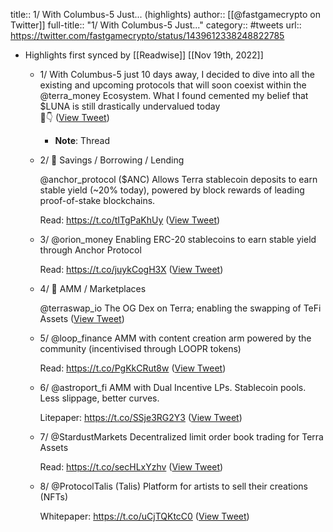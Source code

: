 title:: 1/ With Columbus-5 Just... (highlights)
author:: [[@fastgamecrypto on Twitter]]
full-title:: "1/ With Columbus-5 Just..."
category:: #tweets
url:: https://twitter.com/fastgamecrypto/status/1439612338248822785

- Highlights first synced by [[Readwise]] [[Nov 19th, 2022]]
	- 1/ With Columbus-5 just 10 days away, I decided to dive into all the existing and upcoming protocols that will soon coexist within the @terra_money Ecosystem. What I found cemented my belief that $LUNA is still drastically undervalued today  
	  🧵👇 ([View Tweet](https://twitter.com/fastgamecrypto/status/1439612338248822785))
		- **Note**: Thread
	- 2/ 📁 Savings / Borrowing / Lending
	  
	  @anchor_protocol ($ANC)
	  Allows Terra stablecoin deposits to earn stable yield (~20% today), powered by block rewards of leading proof-of-stake blockchains.
	  
	  Read: https://t.co/tITgPaKhUy ([View Tweet](https://twitter.com/fastgamecrypto/status/1439612339372888069))
	- 3/ @orion_money 
	  Enabling ERC-20 stablecoins to earn stable yield through Anchor Protocol
	  
	  Read: https://t.co/juykCogH3X ([View Tweet](https://twitter.com/fastgamecrypto/status/1439612340383715328))
	- 4/ 📁 AMM / Marketplaces
	  
	  @terraswap_io
	  The OG Dex on Terra; enabling the swapping of TeFi Assets ([View Tweet](https://twitter.com/fastgamecrypto/status/1439612341419663365))
	- 5/ @loop_finance 
	  AMM with content creation arm powered by the community (incentivised through LOOPR tokens)
	  
	  Read: https://t.co/PgKkCRut8w ([View Tweet](https://twitter.com/fastgamecrypto/status/1439612342355079169))
	- 6/ @astroport_fi
	  AMM with Dual Incentive LPs. Stablecoin pools. Less slippage, better curves.
	  
	  Litepaper: https://t.co/SSje3RG2Y3 ([View Tweet](https://twitter.com/fastgamecrypto/status/1439612343277826057))
	- 7/ @StardustMarkets
	  Decentralized limit order book trading for Terra Assets
	  
	  Read: https://t.co/secHLxYzhv ([View Tweet](https://twitter.com/fastgamecrypto/status/1439612344494067714))
	- 8/ @ProtocolTalis (Talis)
	  Platform for artists to sell their creations (NFTs)
	  
	  Whitepaper: https://t.co/uCjTQKtcC0 ([View Tweet](https://twitter.com/fastgamecrypto/status/1439612345404346370))